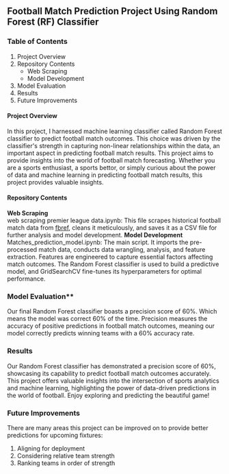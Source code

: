 ## Football Match Prediction Project Using Random Forest (RF) Classifier

### Table of Contents
1. Project Overview
2. Repository Contents
   * Web Scraping
   * Model Development
3. Model Evaluation
4. Results
5. Future Improvements

#### Project Overview
In this project, I harnessed machine learning classifier called Random Forest classifier to predict football match outcomes. This choice was driven by the classifier's strength in capturing non-linear relationships within the data, an important aspect in predicting football match results. This project aims to provide insights into the world of football match forecasting. Whether you are a sports enthusiast, a sports bettor, or simply curious about the power of data and machine learning in predicting football match results, this project provides valuable insights.

#### Repository Contents
**Web Scraping**  
web scraping premier league data.ipynb: This file scrapes historical football match data from [fbref](https://fbref.com/en/comps/9/Premier-League-Stats), cleans it meticulously, and saves it as a CSV file for further analysis and model development.
**Model Development**  
Matches_prediction_model.ipynb: The main script. It imports the pre-processed match data, conducts data wrangling, analysis, and feature extraction. Features are engineered to capture essential factors affecting match outcomes. The Random Forest classifier is used to build a predictive model, and GridSearchCV fine-tunes its hyperparameters for optimal performance.

### Model Evaluation**
Our final Random Forest classifier boasts a precision score of 60%. Which means the model was correct 60% of the time. Precision measures the accuracy of positive predictions in football match outcomes, meaning our model correctly predicts winning teams with a 60% accuracy rate.

### Results
Our Random Forest classifier has demonstrated a precision score of 60%, showcasing its capability to predict football match outcomes accurately. This project offers valuable insights into the intersection of sports analytics and machine learning, highlighting the power of data-driven predictions in the world of football. Enjoy exploring and predicting the beautiful game!

### Future Improvements
There are many areas this project can be improved on to provide better predictions for upcoming fixtures:
1. Aligning for deployment
2. Considering relative team strength
3. Ranking teams in order of strength



